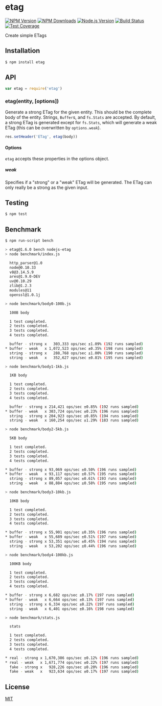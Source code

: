 # etag

[![NPM Version][npm-image]][npm-url]
[![NPM Downloads][downloads-image]][downloads-url]
[![Node.js Version][node-version-image]][node-version-url]
[![Build Status][travis-image]][travis-url]
[![Test Coverage][coveralls-image]][coveralls-url]

Create simple ETags

## Installation

```sh
$ npm install etag
```

## API

```js
var etag = require('etag')
```

### etag(entity, [options])

Generate a strong ETag for the given entity. This should be the complete
body of the entity. Strings, `Buffer`s, and `fs.Stats` are accepted. By
default, a strong ETag is generated except for `fs.Stats`, which will
generate a weak ETag (this can be overwritten by `options.weak`).

```js
res.setHeader('ETag', etag(body))
```

#### Options

`etag` accepts these properties in the options object.

##### weak

Specifies if a "strong" or a "weak" ETag will be generated. The ETag can only
really be a strong as the given input.

## Testing

```sh
$ npm test
```

## Benchmark

```bash
$ npm run-script bench

> etag@1.6.0 bench nodejs-etag
> node benchmark/index.js

  http_parser@1.0
  node@0.10.33
  v8@3.14.5.9
  ares@1.9.0-DEV
  uv@0.10.29
  zlib@1.2.3
  modules@11
  openssl@1.0.1j

> node benchmark/body0-100b.js

  100B body

  1 test completed.
  2 tests completed.
  3 tests completed.
  4 tests completed.

  buffer - strong x   303,333 ops/sec ±1.09% (192 runs sampled)
* buffer - weak   x 1,072,523 ops/sec ±0.35% (198 runs sampled)
  string - strong x   288,768 ops/sec ±1.00% (190 runs sampled)
  string - weak   x   352,627 ops/sec ±0.81% (195 runs sampled)

> node benchmark/body1-1kb.js

  1KB body

  1 test completed.
  2 tests completed.
  3 tests completed.
  4 tests completed.

  buffer - strong x 214,421 ops/sec ±0.85% (192 runs sampled)
* buffer - weak   x 303,724 ops/sec ±0.23% (196 runs sampled)
  string - strong x 204,923 ops/sec ±0.85% (194 runs sampled)
  string - weak   x 160,254 ops/sec ±1.29% (183 runs sampled)

> node benchmark/body2-5kb.js

  5KB body

  1 test completed.
  2 tests completed.
  3 tests completed.
  4 tests completed.

* buffer - strong x 93,069 ops/sec ±0.50% (196 runs sampled)
* buffer - weak   x 93,117 ops/sec ±0.57% (195 runs sampled)
  string - strong x 89,057 ops/sec ±0.61% (193 runs sampled)
  string - weak   x 88,884 ops/sec ±0.58% (195 runs sampled)

> node benchmark/body3-10kb.js

  10KB body

  1 test completed.
  2 tests completed.
  3 tests completed.
  4 tests completed.

* buffer - strong x 55,901 ops/sec ±0.35% (196 runs sampled)
* buffer - weak   x 55,689 ops/sec ±0.51% (197 runs sampled)
  string - strong x 53,351 ops/sec ±0.45% (194 runs sampled)
  string - weak   x 53,202 ops/sec ±0.44% (196 runs sampled)

> node benchmark/body4-100kb.js

  100KB body

  1 test completed.
  2 tests completed.
  3 tests completed.
  4 tests completed.

* buffer - strong x 6,682 ops/sec ±0.17% (197 runs sampled)
* buffer - weak   x 6,664 ops/sec ±0.13% (197 runs sampled)
  string - strong x 6,334 ops/sec ±0.22% (197 runs sampled)
  string - weak   x 6,401 ops/sec ±0.16% (198 runs sampled)

> node benchmark/stats.js

  stats

  1 test completed.
  2 tests completed.
  3 tests completed.
  4 tests completed.

* real - strong x 1,670,386 ops/sec ±0.12% (196 runs sampled)
* real - weak   x 1,671,774 ops/sec ±0.22% (197 runs sampled)
  fake - strong x   928,226 ops/sec ±0.20% (196 runs sampled)
  fake - weak   x   923,634 ops/sec ±0.17% (197 runs sampled)
```

## License

[MIT](LICENSE)

[npm-image]: https://img.shields.io/npm/v/etag.svg
[npm-url]: https://npmjs.org/package/etag
[node-version-image]: https://img.shields.io/node/v/etag.svg
[node-version-url]: http://nodejs.org/download/
[travis-image]: https://img.shields.io/travis/jshttp/etag/master.svg
[travis-url]: https://travis-ci.org/jshttp/etag
[coveralls-image]: https://img.shields.io/coveralls/jshttp/etag/master.svg
[coveralls-url]: https://coveralls.io/r/jshttp/etag?branch=master
[downloads-image]: https://img.shields.io/npm/dm/etag.svg
[downloads-url]: https://npmjs.org/package/etag
